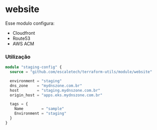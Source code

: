 # website
Esse modulo configura:

- Cloudfront
- Route53
- AWS ACM

### Utilização

```tf
module "staging-config" {
  source = "github.com/escaletech/terraform-utils/module/website"

  environment = "staging"
  dns_zone    = "mydnszone.com.br"
  host        = "staging.mydnszone.com.br"
  origin_host = "apps.eks.mydnszone.com.br"

  tags = {
    Name        = "sample"
    Environment = "staging"
  }
}
```
